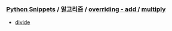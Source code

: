 ### [Python Snippets](../../../README.md) / [알고리즘](../../README.md) / [overriding - add ](../README.md) / [ multiply ](README.md)
- [ divide ](%20divide%20)